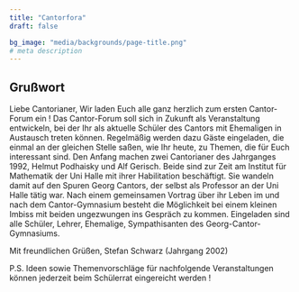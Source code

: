 ```yaml
---
title: "Cantorfora"
draft: false

bg_image: "media/backgrounds/page-title.png"
# meta description
---
```


## Grußwort

Liebe Cantorianer,
Wir laden Euch alle ganz herzlich zum ersten Cantor-Forum ein !
Das Cantor-Forum soll sich in Zukunft als Veranstaltung entwickeln, bei der Ihr als aktuelle Schüler des Cantors mit Ehemaligen in Austausch treten können. Regelmäßig werden dazu Gäste eingeladen, die einmal an der gleichen Stelle saßen, wie Ihr heute, zu Themen, die für Euch interessant sind.
Den Anfang machen zwei Cantorianer des Jahrganges 1992, Helmut Podhaisky und Alf Gerisch. Beide sind zur Zeit am Institut für Mathematik der Uni Halle mit ihrer Habilitation beschäftigt. Sie wandeln damit auf den Spuren Georg Cantors, der selbst als Professor an der Uni Halle tätig war.
Nach einem gemeinsamen Vortrag über ihr Leben im und nach dem Cantor-Gymnasium besteht die Möglichkeit bei einem kleinen Imbiss mit beiden ungezwungen ins Gespräch zu kommen.
Eingeladen sind alle Schüler, Lehrer, Ehemalige, Sympathisanten des Georg-Cantor-Gymnasiums.

Mit freundlichen Grüßen,
Stefan Schwarz (Jahrgang 2002)

P.S. Ideen sowie Themenvorschläge für nachfolgende Veranstaltungen können jederzeit beim Schülerrat eingereicht werden !
